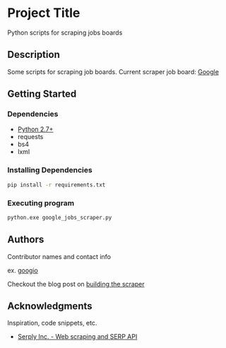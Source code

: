 # Project Title

Python scripts for scraping jobs boards

## Description

Some scripts for scraping job boards. Current scraper job board: [Google](https://jobs.google.com/about/)

## Getting Started

### Dependencies

* [Python 2.7+](https://www.python.org/downloads/)
* requests
* bs4
* lxml

### Installing Dependencies

```bash
pip install -r requirements.txt
```

### Executing program

```bash
python.exe google_jobs_scraper.py
```

## Authors

Contributor names and contact info

ex. [googio](https://github.com/googio)

Checkout the blog post on [building the scraper](https://serply.io/blog/scraping-google-job-board)

## Acknowledgments

Inspiration, code snippets, etc.
* [Serply Inc. - Web scraping and SERP API](https://github.com/serply-inc)